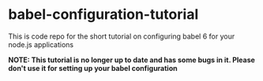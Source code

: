 # babel-configuration-tutorial
This is code repo for the short tutorial on configuring babel 6 for your node.js applications

**NOTE: This tutorial is no longer up to date and has some bugs in it. Please don't use it for setting up your babel configuration**
